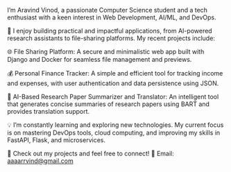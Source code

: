 I’m Aravind Vinod, a passionate Computer Science student and a tech enthusiast with a keen interest in Web Development, AI/ML, and DevOps.

🚀 I enjoy building practical and impactful applications, from AI-powered research assistants to file-sharing platforms. My recent projects include:

🌐 File Sharing Platform: A secure and minimalistic web app built with Django and Docker for seamless file management and previews.

💰 Personal Finance Tracker: A simple and efficient tool for tracking income and expenses, with user authentication and data persistence using JSON.

📝 AI-Based Research Paper Summarizer and Translator: An intelligent tool that generates concise summaries of research papers using BART and provides translation support.

💡 I’m constantly learning and exploring new technologies. My current focus is on mastering DevOps tools, cloud computing, and improving my skills in FastAPI, Flask, and microservices.

🔗 Check out my projects and feel free to connect!
📧 Email: aaaarrvind@gmail.com
<!--
**aaarrvind/aaarrvind** is a ✨ _special_ ✨ repository because its `README.md` (this file) appears on your GitHub profile.

Here are some ideas to get you started:

- 🔭 I’m currently working on ...
- 🌱 I’m currently learning ...
- 👯 I’m looking to collaborate on ...
- 🤔 I’m looking for help with ...
- 💬 Ask me about ...
- 📫 How to reach me: ...
- 😄 Pronouns: ...
- ⚡ Fun fact: ...
-->
